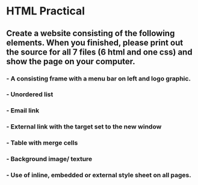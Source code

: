 # HTML Practical

## Create a website consisting of the following elements. When you finished, please print out the source for all 7 files (6 html and one css) and show the page on your computer.

### - A consisting frame with a menu bar on left and logo graphic.
### - Unordered list
### - Email link
### - External link with the target set to the new window
### - Table with merge cells
### - Background image/ texture
### - Use of inline, embedded or external style sheet on all pages.
